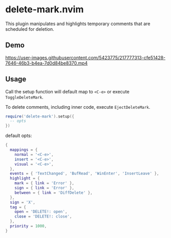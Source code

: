 # delete-mark.nvim

This plugin manipulates and highlights temporary comments that are scheduled for deletion.

## Demo

https://user-images.githubusercontent.com/5423775/217777313-cfe51428-7646-46b3-b4ea-7d0d84be8370.mp4

## Usage

Call the setup function will default map to `<C-e>` or execute `ToggleDeleteMark`.

To delete comments, including inner code, execute `EjectDeleteMark`.

```lua
require('delete-mark').setup({
  -- opts
})
```

default opts:

```lua
{
  mappings = {
    normal = '<C-e>',
    insert = '<C-e>',
    visual = '<C-e>',
  },
  events = { 'TextChanged', 'BufRead', 'WinEnter', 'InsertLeave' },
  highlight = {
    mark = { link = 'Error' },
    sign = { link = 'Error' },
    between = { link = 'DiffDelete' },
  },
  sign = 'X',
  tag = {
    open = 'DELETE!: open',
    close = 'DELETE!: close',
  },
  priority = 1000,
}
```
